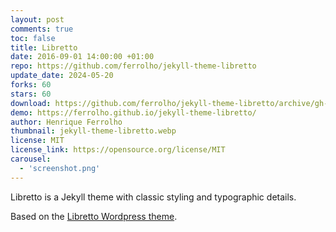 ```yaml
---
layout: post
comments: true
toc: false
title: Libretto
date: 2016-09-01 14:00:00 +01:00
repo: https://github.com/ferrolho/jekyll-theme-libretto
update_date: 2024-05-20
forks: 60
stars: 60
download: https://github.com/ferrolho/jekyll-theme-libretto/archive/gh-pages.zip
demo: https://ferrolho.github.io/jekyll-theme-libretto/
author: Henrique Ferrolho
thumbnail: jekyll-theme-libretto.webp
license: MIT
license_link: https://opensource.org/license/MIT
carousel:
  - 'screenshot.png'
---
```


Libretto is a Jekyll theme with classic styling and typographic details.

Based on the [Libretto Wordpress theme](https://wordpress.org/themes/libretto/).
